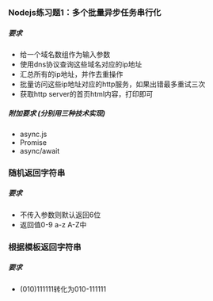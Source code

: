 ### Nodejs练习题1：多个批量异步任务串行化

##### 要求
- 给一个域名数组作为输入参数
- 使用dns协议查询这些域名对应的ip地址
- 汇总所有的ip地址，并作去重操作
- 批量访问这些ip地址对应的http服务，如果出错最多重试三次
- 获取http server的首页html内容，打印即可

##### 附加要求 (分别用三种技术实现)
- async.js
- Promise
- async/await


### 随机返回字符串

##### 要求
- 不传入参数则默认返回6位
- 返回值0-9 a-z A-Z中

### 根据模板返回字符串

##### 要求
- (010)111111转化为010-111111

